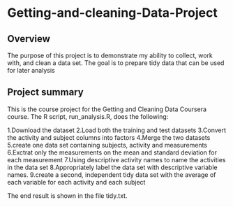 # Getting-and-cleaning-Data-Project

## Overview
The purpose of this project is to demonstrate my ability to collect, work with, and clean a data set. The goal is to prepare tidy data that can be used for later analysis

## Project summary
This is the course project for the Getting and Cleaning Data Coursera course. The R script, run_analysis.R, does the following:

1.Download the dataset 
2.Load both the training and test datasets
3.Convert the activity and subject columns into factors
4.Merge the two datasets
5.create one data set containing subjects, activity and measurements
6.Exctrat only the measurements on the mean and standard deviation for each measurement
7.Using descriptive activity names to name the activities in the data set
8.Appropriately label the data set with descriptive variable names.
9.create a second, independent tidy data set with the average of each variable for each activity and 
each subject

The end result is shown in the file tidy.txt.
